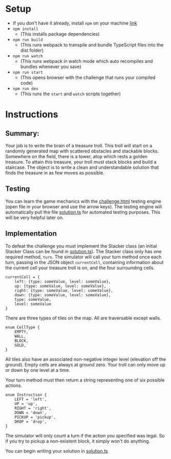 # Setup
* If you don't have it already, install `npm` on your machine [link](https://docs.npmjs.com/downloading-and-installing-node-js-and-npm)
* `npm install`
    * (This installs package dependencies)
* `npm run build`
    * (This runs webpack to transpile and bundle TypeScript files into the dist folder)
* `npm run watch`
    * (This runs webpack in watch mode which auto recompiles and bundles whenever you save)
* `npm run start`
    * (This opens browser with the challenge that runs your compiled code)
* `npm run dev`
    * (This runs the `start` and `watch` scripts together)

# Instructions
## Summary:
Your job is to write the brain of a treasure troll. This troll will start on a randomly generated map with scattered obstacles and stackable blocks. Somewhere on the field, there is a tower, atop which rests a golden treasure. To attain this treasure, your troll must stack blocks and build a staircase. The object is to write a clean and understandable solution that finds the treasure in as few moves as possible.

## Testing
You can learn the game mechanics with the [challenge.html](./src/challenge.html) testing engine (open file in your browser and use the arrow keys). The testing engine will automatically pull the file [solution.ts](./src/solution.ts) for automated testing purposes. This will be very helpful later on.

## Implementation
To defeat the challenge you must implement the Stacker class (an initial Stacker Class can be found in [solution.ts](./src/solution.ts)). The Stacker class only has one required method, `turn`. The simulator will call your turn method once each turn, passing in the JSON object `currentCell`, containing information about the current cell your treasure troll is on, and the four surrounding cells.

```
currentCell = {
    left: {type: someValue, level: someValue},
    up: {type: someValue, level: someValue},
    right: {type: someValue, level: someValue},
    down: {type: someValue, level: someValue},
    type: someValue,
    level: someValue
}
```

There are three types of tiles on the map. All are traversable except walls.
```
enum CellType {
    EMPTY,
    WALL,
    BLOCK,
    GOLD,
}
```

All tiles also have an associated non-negative integer level (elevation off the ground). Empty cells are always at ground zero. Your troll can only move up or down by one level at a time.

Your turn method must then return a string representing one of six possible actions.
```
enum Instruction {
    LEFT = 'left',
    UP = 'up',
    RIGHT = 'right',
    DOWN = 'down',
    PICKUP = 'pickup',
    DROP = 'drop',
}
```

The simulator will only count a turn if the action you specified was legal. So if you try to pickup a non-existent block, it simply won't do anything.

You can begin writing your solution in [solution.ts](./src/solution.ts)
